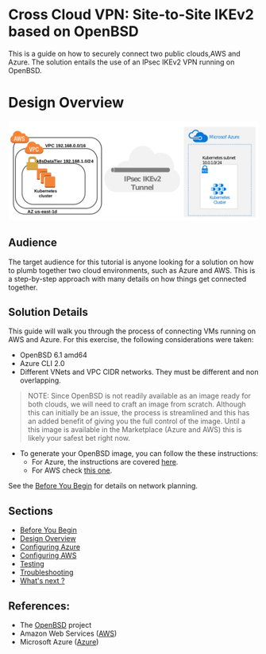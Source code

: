# Cross Cloud VPN: Site-to-Site IKEv2 based on OpenBSD

This is a guide on how to securely connect two public clouds,AWS and Azure. The solution entails the use of an IPsec IKEv2 VPN running on OpenBSD.

# Design Overview
![End to End topology](sections/images/topology.png)

## Audience

The target audience for this tutorial is anyone looking for a solution on how to plumb together two cloud environments, such as Azure and AWS. This is a 
step-by-step approach with many details on how things get connected together.

## Solution Details

This guide will walk you through the process of connecting VMs running on AWS and Azure. For this exercise, the following considerations were taken:

* OpenBSD 6.1 amd64
* Azure CLI 2.0
* Different VNets and VPC CIDR networks. They must be different and non overlapping.

> NOTE: Since OpenBSD is not readily available as an image ready for both clouds, we will need to craft an image from scratch. Although this can initially be an issue, the process is streamlined and this has an added benefit of giving you the full control
of the image. Until a this image is available in the Marketplace (Azure and AWS) this is likely your safest bet right now. 

* To generate your OpenBSD image, you can follow the these instructions:
    - For Azure, the instructions are covered
    [here](https://github.com/dcasati/openbsd-on-azure).
    - For AWS check [this one](https://github.com/ajacoutot/aws-openbsd).  

See the [Before You Begin](sections/01-before-you-begin.md) for details on network planning.
   
## Sections

- [Before You Begin](sections/01-before-you-begin.md)
- [Design Overview](sections/design.md)
- [Configuring Azure](sections/02-configuring-azure.md)
- [Configuring AWS](sections/03-configuring-aws.md)
- [Testing](sections/04-plumbing.md)
- [Troubleshooting](sections/05-troubleshooting.md)
- [What's next ?](sections/06-next.md)

## References:

* The [OpenBSD](https://www.openbsd.org/) project
* Amazon Web Services ([AWS](https://aws.amazon.com/))
* Microsoft Azure ([Azure](https://azure.microsoft.com/))